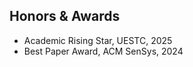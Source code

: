 ## Honors & Awards

<!-- - GetMobile Research Highlight, ACM SIGMOBILE, 2025 -->
- Academic Rising Star, UESTC, 2025
- Best Paper Award, ACM SenSys, 2024
